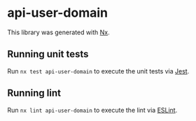 # api-user-domain

This library was generated with [Nx](https://nx.dev).

## Running unit tests

Run `nx test api-user-domain` to execute the unit tests via [Jest](https://jestjs.io).

## Running lint

Run `nx lint api-user-domain` to execute the lint via [ESLint](https://eslint.org/).
